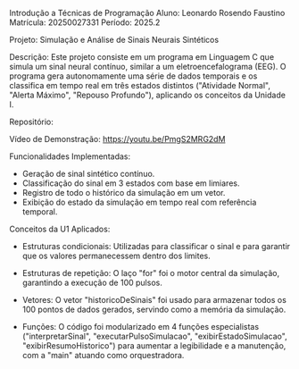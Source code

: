 Introdução a Técnicas de Programação
Aluno: Leonardo Rosendo Faustino
Matrícula: 20250027331
Período: 2025.2


Projeto: Simulação e Análise de Sinais Neurais Sintéticos

Descrição: 
	Este projeto consiste em um programa em Linguagem C que simula um sinal neural contínuo, similar a um eletroencefalograma (EEG). O programa gera autonomamente uma série de dados temporais e os classifica em tempo real em três estados distintos ("Atividade Normal", "Alerta Máximo", "Repouso Profundo"), aplicando os conceitos da Unidade I.

Repositório: 

Vídeo de Demonstração: https://youtu.be/PmgS2MRG2dM

Funcionalidades Implementadas:
- Geração de sinal sintético contínuo.
- Classificação do sinal em 3 estados com base em limiares.
- Registro de todo o histórico da simulação em um vetor.
- Exibição do estado da simulação em tempo real com referência temporal.

Conceitos da U1 Aplicados:
- Estruturas condicionais: Utilizadas para classificar o sinal e para garantir que os valores permanecessem dentro dos limites.
- Estruturas de repetição: O laço "for" foi o motor central da simulação, garantindo a execução de 100 pulsos.
- Vetores: O vetor "historicoDeSinais" foi usado para armazenar todos os 100 pontos de dados gerados, servindo como a memória da simulação.

- Funções: O código foi modularizado em 4 funções especialistas ("interpretarSinal", "executarPulsoSimulacao", "exibirEstadoSimulacao", "exibirResumoHistorico") para aumentar a legibilidade e a manutenção, com a "main" atuando como orquestradora.
